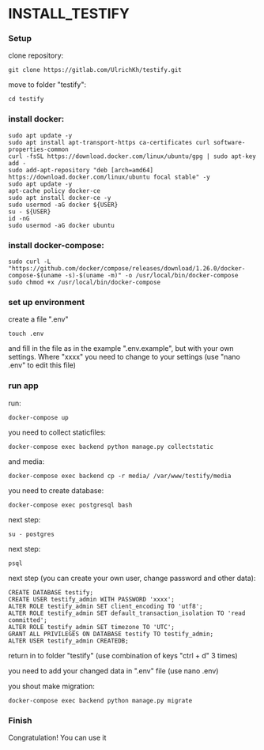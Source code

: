 # INSTALL_TESTIFY 


### Setup

clone repository:
```
git clone https://gitlab.com/UlrichKh/testify.git
```
move to folder "testify":
```
cd testify
```

### install docker:


```
sudo apt update -y
sudo apt install apt-transport-https ca-certificates curl software-properties-common
curl -fsSL https://download.docker.com/linux/ubuntu/gpg | sudo apt-key add -
sudo add-apt-repository "deb [arch=amd64] https://download.docker.com/linux/ubuntu focal stable" -y
sudo apt update -y
apt-cache policy docker-ce
sudo apt install docker-ce -y
sudo usermod -aG docker ${USER}
su - ${USER}
id -nG
sudo usermod -aG docker ubuntu
```

### install docker-compose:

```
sudo curl -L "https://github.com/docker/compose/releases/download/1.26.0/docker-compose-$(uname -s)-$(uname -m)" -o /usr/local/bin/docker-compose
sudo chmod +x /usr/local/bin/docker-compose
```

### set up environment


create a file ".env" 
```
touch .env
```
and fill in the file as in the example ".env.example", but with your own settings. Where "xxxx" you need to change to your settings (use "nano .env" to edit this file)


### run app

run:

```
docker-compose up
```

you need to collect staticfiles:
```
docker-compose exec backend python manage.py collectstatic
```
and media:
```
docker-compose exec backend cp -r media/ /var/www/testify/media
```
you need to create database:
```
docker-compose exec postgresql bash
```
next step:
```
su - postgres
```
next step:
```
psql
```
next step (you can create your own user, change password and other data):
```
CREATE DATABASE testify; 
CREATE USER testify_admin WITH PASSWORD 'xxxx';
ALTER ROLE testify_admin SET client_encoding TO 'utf8';
ALTER ROLE testify_admin SET default_transaction_isolation TO 'read committed';
ALTER ROLE testify_admin SET timezone TO 'UTC';
GRANT ALL PRIVILEGES ON DATABASE testify TO testify_admin;
ALTER USER testify_admin CREATEDB;

```
return in to folder "testify" (use combination of keys "ctrl + d" 3 times)

you need to add your changed data in ".env" file (use nano .env) 

you shout make migration:
```
docker-compose exec backend python manage.py migrate
```

### Finish

Congratulation! You can use it 
